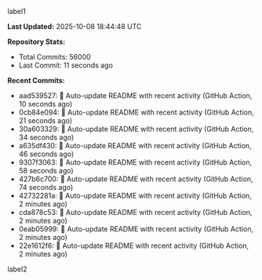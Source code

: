
label1 
<!-- ACTIVITY_START -->
**Last Updated:** 2025-10-08 18:44:48 UTC

**Repository Stats:**
- Total Commits: 56000
- Last Commit: 11 seconds ago

**Recent Commits:**
- aad539527: 🤖 Auto-update README with recent activity (GitHub Action, 10 seconds ago)
- 0cb84e094: 🤖 Auto-update README with recent activity (GitHub Action, 21 seconds ago)
- 30a603329: 🤖 Auto-update README with recent activity (GitHub Action, 34 seconds ago)
- a635df430: 🤖 Auto-update README with recent activity (GitHub Action, 46 seconds ago)
- 9307f3063: 🤖 Auto-update README with recent activity (GitHub Action, 58 seconds ago)
- 427b6c700: 🤖 Auto-update README with recent activity (GitHub Action, 74 seconds ago)
- 42732281a: 🤖 Auto-update README with recent activity (GitHub Action, 2 minutes ago)
- cda878c53: 🤖 Auto-update README with recent activity (GitHub Action, 2 minutes ago)
- 0eab05999: 🤖 Auto-update README with recent activity (GitHub Action, 2 minutes ago)
- 22e1612f6: 🤖 Auto-update README with recent activity (GitHub Action, 2 minutes ago)
<!-- ACTIVITY_END -->

label2
